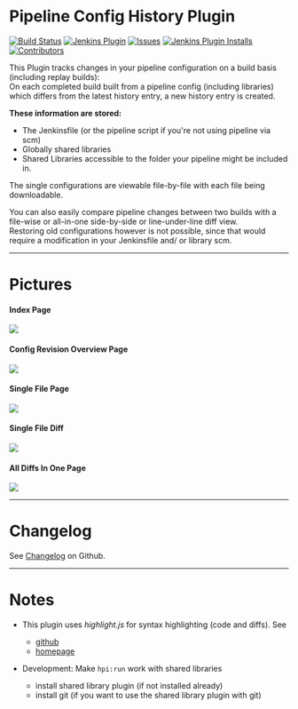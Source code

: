 Pipeline Config History Plugin
==============================
[![Build Status](https://ci.jenkins.io/buildStatus/icon?job=Plugins/pipeline-config-history-plugin/master)](https://ci.jenkins.io/job/plugins/job/pipeline-config-history-plugin/)
[![Jenkins Plugin](https://img.shields.io/jenkins/plugin/v/pipeline-config-history.svg)](https://plugins.jenkins.io/pipeline-config-history)
[![Issues](https://img.shields.io/github/issues/jenkinsci/pipeline-config-history-plugin)](https://github.com/jenkinsci/pipeline-config-history-plugin/issues)
[![Jenkins Plugin Installs](https://img.shields.io/jenkins/plugin/i/pipeline-config-history.svg?color=blue)](https://plugins.jenkins.io/pipeline-config-history)
[![Contributors](https://img.shields.io/github/contributors/jenkinsci/pipeline-config-history-plugin.svg)](https://github.com/jenkinsci/configuration-as-code-plugin/graphs/contributors)

This Plugin tracks changes in your pipeline configuration on a build
basis (including replay builds):  
On each completed build built from a pipeline config (including
libraries) which differs from the latest history entry, a new history
entry is created.

**These information are stored:**

-   The Jenkinsfile (or the pipeline script if you're not using pipeline
    via scm)
-   Globally shared libraries
-   Shared Libraries accessible to the folder your pipeline might be
    included in.

The single configurations are viewable file-by-file with each file being
downloadable.

You can also easily compare pipeline changes between two builds with a
file-wise or all-in-one side-by-side or line-under-line diff view.  
Restoring old configurations however is not possible, since that would
require a modification in your Jenkinsfile and/ or library scm.

------------------------------------------------------------------------

# Pictures

#### Index Page

![](https://wiki.jenkins.io/download/attachments/175210534/image2019-5-15_13-44-54.png?version=1&modificationDate=1557920696000&api=v2)

#### Config Revision Overview Page

![](https://wiki.jenkins.io/download/attachments/175210534/image2019-5-15_14-11-7.png?version=1&modificationDate=1557922269000&api=v2)

#### Single File Page

![](https://wiki.jenkins.io/download/attachments/175210534/image2019-5-15_13-53-17.png?version=1&modificationDate=1557921198000&api=v2)

#### Single File Diff

![](https://wiki.jenkins.io/download/attachments/175210534/image2019-9-12_15-30-49.png?version=1&modificationDate=1568295051000&api=v2)  

#### All Diffs In One Page

![](https://wiki.jenkins.io/download/attachments/175210534/image2019-9-12_15-34-15.png?version=1&modificationDate=1568295256000&api=v2) 


------------------------------------------------------------------------

# Changelog

See
[Changelog](https://github.com/jenkinsci/pipeline-config-history-plugin/blob/master/CHANGELOG.md)
on Github.

------------------------------------------------------------------------
# Notes

* This plugin uses *highlight.js* for syntax highlighting (code and diffs). See
    + [github](https://github.com/highlightjs/highlight.js/)
    + [homepage](https://highlightjs.org/)
    
* Development: Make `hpi:run` work with shared libraries
    * install shared library plugin (if not installed already)
    * install git (if you want to use the shared library plugin with git)